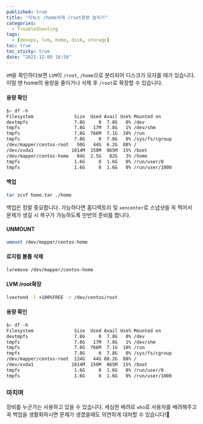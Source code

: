 ```yaml
---
published: true
title: "리눅스 /home삭제 /root용량 늘리기"
categories:
  - TroubleShooting
tags:
  - [devops, lvm, home, disk, storage]
toc: true
toc_sticky: true
date: "2021-12-09 16:58"
---
```


`VM`을 확인하다보면 `LVM`이 `/root`, `/home`으로 분리되어 디스크가 모자를 때가 있습니다. 이럴 땐 home의 용량을 줄이거나 삭제 후 `/root`로 확장할 수 있습니다.

#### 용량 확인

```bash
$> df -h
Filesystem               Size  Used Avail Use% Mounted on
devtmpfs                 7.8G     0  7.8G   0% /dev
tmpfs                    7.8G   17M  7.8G   1% /dev/shm
tmpfs                    7.8G  766M  7.1G  10% /run
tmpfs                    7.8G     0  7.8G   0% /sys/fs/cgroup
/dev/mapper/centos-root   50G   44G  6.2G  88% /
/dev/xvda1              1014M  150M  865M  15% /boot
/dev/mapper/centos-home   84G  2.5G   82G   3% /home
tmpfs                    1.6G     0  1.6G   0% /run/user/0
tmpfs                    1.6G     0  1.6G   0% /run/user/1000
```

#### 백업

```bash
tar zcvf home.tar ./home
```

백업은 정말 중요합니다. 가능하다면 홈디렉토리 및 `xencenter`로 스냅샷을 꼭 찍어서 문제가 생길 시 복구가 가능하도록 만반의 준비를 합니다.

#### UNMOUNT

```bash
umount /dev/mapper/centos-home
```

#### 로지컬 볼륨 삭제

```bash
lvremove /dev/mapper/centos-home
```

#### LVM /root확장

```bash
lvextend -l +100%FREE -r /dev/centos/root
```

#### 용량 확인

```bash
$> df -h
Filesystem               Size  Used Avail Use% Mounted on
devtmpfs                 7.8G     0  7.8G   0% /dev
tmpfs                    7.8G   17M  7.8G   1% /dev/shm
tmpfs                    7.8G  766M  7.1G  10% /run
tmpfs                    7.8G     0  7.8G   0% /sys/fs/cgroup
/dev/mapper/centos-root  124G   44G 88.2G  88% /
/dev/xvda1              1014M  150M  865M  15% /boot
tmpfs                    1.6G     0  1.6G   0% /run/user/0
tmpfs                    1.6G     0  1.6G   0% /run/user/1000
```

### 마치며

장비를 누군가는 사용하고 있을 수 있습니다. 세심한 배려로 `who`로 사용자를 배려해주고 꼭 백업을 생활화하시면 문제가 생겼을때도 의연하게 대처할 수 있습니다!👏
